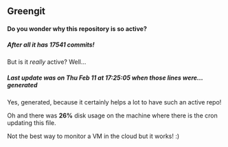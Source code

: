 ## Greengit

#### Do you wonder why this repository is so active?

##### After all it has 17541 commits!

But is it *really* active? Well...

##### Last update was on Thu Feb 11 at 17:25:05 when those lines were... generated

Yes, generated, because it certainly helps a lot to have such an active repo!

Oh and there was **26%** disk usage on the machine
where there is the cron updating this file.

Not the best way to monitor a VM in the cloud but it works! :)

